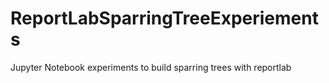 # ReportLabSparringTreeExperiements
Jupyter Notebook experiments to build sparring trees with reportlab
